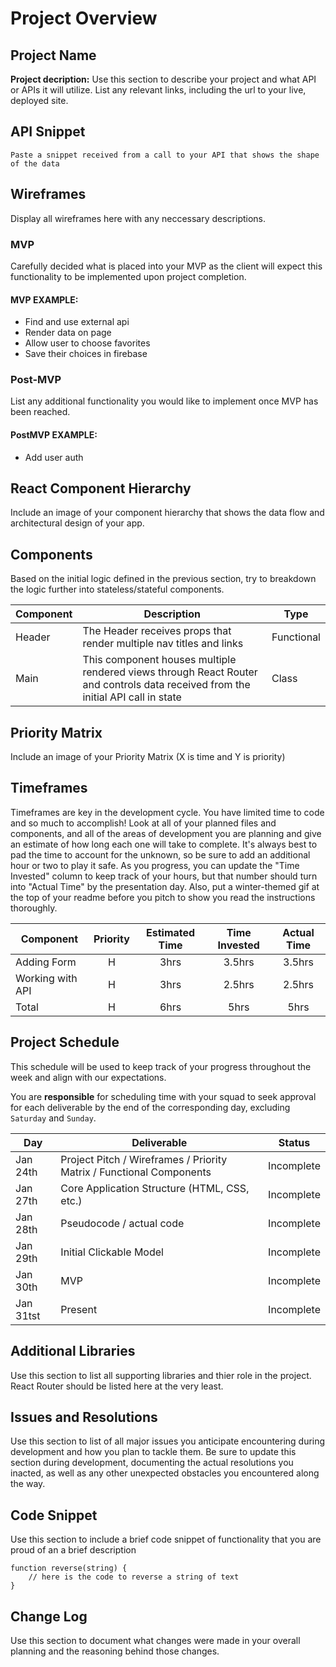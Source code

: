 # Project Overview


## Project Name

**Project decription:** Use this section to describe your project and what API or APIs it will utilize. List any relevant links, including the url to your live, deployed site.

## API Snippet

```
Paste a snippet received from a call to your API that shows the shape of the data
```

## Wireframes

Display all wireframes here with any neccessary descriptions.

### MVP

Carefully decided what is placed into your MVP as the client will expect this functionality to be implemented upon project completion.  

#### MVP EXAMPLE:
- Find and use external api 
- Render data on page 
- Allow user to choose favorites 
- Save their choices in firebase

### Post-MVP

List any additional functionality you would like to implement once MVP has been reached.

#### PostMVP EXAMPLE:
- Add user auth

## React Component Hierarchy

Include an image of your component hierarchy that shows the data flow and architectural design of your app.

## Components

Based on the initial logic defined in the previous section, try to breakdown the logic further into stateless/stateful components. 

| Component | Description |Type |
| --- | --- | --- |
| Header | The Header receives props that render multiple nav titles and links | Functional |
| Main | This component houses multiple rendered views through React Router and controls data received from the initial API call in state | Class |

## Priority Matrix

Include an image of your Priority Matrix (X is time and Y is priority)

## Timeframes

Timeframes are key in the development cycle. You have limited time to code and so much to accomplish!  Look at all of your planned files and components, and all of the areas of development you are planning and give an estimate of how long each one will take to complete. It's always best to pad the time to account for the unknown, so be sure to add an additional hour or two to play it safe. As you progress, you can update the "Time Invested" column to keep track of your hours, but that number should turn into "Actual Time" by the presentation day. Also, put a winter-themed gif at the top of your readme before you pitch to show you read the instructions thoroughly.


| Component | Priority | Estimated Time | Time Invested | Actual Time |
| --- | :---: |  :---: | :---: | :---: |
| Adding Form | H | 3hrs| 3.5hrs | 3.5hrs |
| Working with API | H | 3hrs| 2.5hrs | 2.5hrs |
| Total | H | 6hrs| 5hrs | 5hrs |

## Project Schedule

This schedule will be used to keep track of your progress throughout the week and align with our expectations.  

You are **responsible** for scheduling time with your squad to seek approval for each deliverable by the end of the corresponding day, excluding `Saturday` and `Sunday`.

|  Day | Deliverable | Status
|---|---| ---|
|Jan 24th| Project Pitch / Wireframes / Priority Matrix / Functional Components | Incomplete
|Jan 27th| Core Application Structure (HTML, CSS, etc.) | Incomplete
|Jan 28th| Pseudocode / actual code | Incomplete
|Jan 29th| Initial Clickable Model  | Incomplete
|Jan 30th| MVP | Incomplete
|Jan 31tst| Present | Incomplete

## Additional Libraries

Use this section to list all supporting libraries and thier role in the project. React Router should be listed here at the very least.

## Issues and Resolutions

Use this section to list of all major issues you anticipate encountering during development and how you plan to tackle them. Be sure to update this section during development, documenting the actual resolutions you inacted, as well as any other unexpected obstacles you encountered along the way.

## Code Snippet

Use this section to include a brief code snippet of functionality that you are proud of an a brief description  

```
function reverse(string) {
	// here is the code to reverse a string of text
}
```

## Change Log
 Use this section to document what changes were made in your overall planning and the reasoning behind those changes.  
